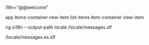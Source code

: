 i18n="@@welcome"

app
items-container
new-item
list-items
item-container
view-item


ng xi18n --output-path locale
/locale/messages.xlf


/locale/messages.es.xlf
